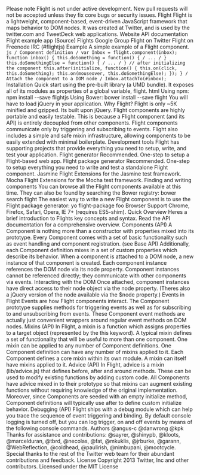 Please note Flight is not under active development. New pull requests will not be accepted unless they fix core bugs or security issues. Flight Flight is a lightweight, component-based, event-driven JavaScript framework that maps behavior to DOM nodes. It was created at Twitter, and is used by the twitter.com and TweetDeck web applications. Website API documentation Flight example app (Source) Flights Google Group Flight on Twitter Flight on Freenode IRC (#flightjs) Example A simple example of a Flight component. ```js / Component definition / var Inbox = flight.component(inbox); function inbox() { this.doSomething = function() { / ... / } this.doSomethingElse = function() { / ... / } // after initializing the component this.after(initialize, function() { this.on(click, this.doSomething); this.on(mouseover, this.doSomethingElse); }); } / Attach the component to a DOM node / Inbox.attachTo(#inbox); ``` Installation Quick start using the pre-built library (a UMD bundle). It exposes all of its modules as properties of a global variable, flight. html <!-- jQuery --> <script src="//ajax.googleapis.com/ajax/libs/jquery/2.1.1/jquery.min.js"></script> <!-- Flight release --> <script src="http://flightjs.github.io/release/latest/flight.min.js"></script> Using npm: npm install --save flightjs Using Bower: bower install --save flight You will have to load jQuery in your application. Why Flight? Flight is only ~5K minified and gzipped. Its built upon jQuery. Flight components are highly portable and easily testable. This is because a Flight component (and its API) is entirely decoupled from other components. Flight components communicate only by triggering and subscribing to events. Flight also includes a simple and safe mixin infrastructure, allowing components to be easily extended with minimal boilerplate. Development tools Flight has supporting projects that provide everything you need to setup, write, and test your application. Flight generator Recommended. One-step to setup a Flight-based web app. Flight package generator Recommended. One-step to setup everything you need to write and test a standalone Flight component. Jasmine Flight Extensions for the Jasmine test framework. Mocha Flight Extensions for the Mocha test framework. Finding and writing components You can browse all the Flight components available at this time. They can also be found by searching the Bower registry: bower search flight The easiest way to write a new Flight component is to use the Flight package generator: yo flight-package foo Browser Support Chrome, Firefox, Safari, Opera, IE 7+ (requires ES5-shim). Quick Overview Heres a brief introduction to Flights key concepts and syntax. Read the API documentation for a comprehensive overview. Components (API) A Component is nothing more than a constructor with properties mixed into its prototype. Every Component comes with a set of basic functionality such as event handling and component registration. (see Base API) Additionally, each Component definition mixes in a set of custom properties which describe its behavior. When a component is attached to a DOM node, a new instance of that component is created. Each component instance references the DOM node via its node property. Component instances cannot be referenced directly; they communicate with other components via events. Interacting with the DOM Once attached, component instances have direct access to their node object via the node property. (Theres also a jQuery version of the node available via the $node property.) Events in Flight Events are how Flight components interact. The Component prototype supplies methods for triggering events as well as for subscribing to and unsubscribing from events. These Component event methods are actually just convenient wrappers around regular event methods on DOM nodes. Mixins (API) In Flight, a mixin is a function which assigns properties to a target object (represented by the this keyword). A typical mixin defines a set of functionality that will be useful to more than one component. One mixin can be applied to any number of Component definitions. One Component definition can have any number of mixins applied to it. Each Component defines a core mixin within its own module. A mixin can itself have mixins applied to it. Advice (API) In Flight, advice is a mixin (lib/advice.js) that defines before, after and around methods. These can be used to modify existing functions by adding custom code. All Components have advice mixed in to their prototype so that mixins can augment existing functions without requiring knowledge of the original implementation. Moreover, since Components are seeded with an empty initialize method, Component definitions will typically use after to define custom initialize behavior. Debugging (API) Flight ships with a debug module which can help you trace the sequence of event triggering and binding. By default console logging is turned off, but you can log trigger, on and off events by means of the following console commands. Authors @angus-c @danwrong @kpk Thanks for assistance and contributions: @sayrer, @shinypb, @kloots, @marcelduran, @tbrd, @necolas, @fat, @mkuklis, @jrburke, @garann, @WebReflection, @coldhead, @paulirish, @nimbupani, @mootcycle. Special thanks to the rest of the Twitter web team for their abundant contributions and feedback. License Copyright 2013 Twitter, Inc and other contributors. Licensed under the MIT License
